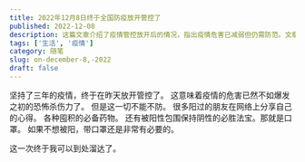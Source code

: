 ```yaml
---
title: 2022年12月8日终于全国防疫放开管控了
published: 2022-12-08
description: 这篇文章介绍了疫情管控放开后的情况，指出疫情危害已减弱但仍需防范。文章提到网络上阳性患者的分享、必备药物的囤积以及保持阴性的方法，特别强调了戴口罩的重要性。最后，作者表达了可以自由活动的喜悦。
tags: ['生活', '疫情']
category: 随笔
slug: on-december-8,-2022
draft: false
---
```


坚持了三年的疫情，终于在昨天放开管控了。 这意味着疫情的危害已然不如爆发之初的恐怖杀伤力了。 但是这一切不能不防。 很多阳过的朋友在网络上分享自己的心得。 各种囤积的必备药物。 还有被阳性包围保持阴性的必胜法宝。那就是口罩。 如果不想被阳，带口罩还是非常有必要的。
<!-- more -->
这一次终于我可以到处溜达了。